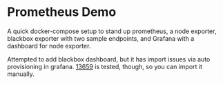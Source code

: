 # Prometheus Demo
A quick docker-compose setup to stand up prometheus, a node exporter, blackbox exporter with two sample endpoints, and Grafana with a dashboard for node exporter.  


Attempted to add blackbox dashboard, but it has import issues via auto provisioning in grafana.  [13659](https://grafana.com/grafana/dashboards/13659) is tested, though, so you can import it manually.
